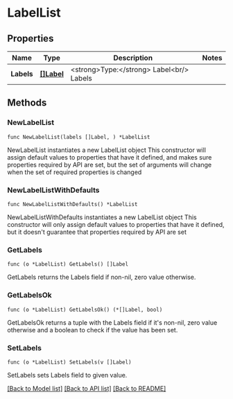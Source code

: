 # LabelList

## Properties

Name | Type | Description | Notes
------------ | ------------- | ------------- | -------------
**Labels** | [**[]Label**](Label.md) | &lt;strong&gt;Type:&lt;/strong&gt; Label&lt;br/&gt; Labels | 

## Methods

### NewLabelList

`func NewLabelList(labels []Label, ) *LabelList`

NewLabelList instantiates a new LabelList object
This constructor will assign default values to properties that have it defined,
and makes sure properties required by API are set, but the set of arguments
will change when the set of required properties is changed

### NewLabelListWithDefaults

`func NewLabelListWithDefaults() *LabelList`

NewLabelListWithDefaults instantiates a new LabelList object
This constructor will only assign default values to properties that have it defined,
but it doesn't guarantee that properties required by API are set

### GetLabels

`func (o *LabelList) GetLabels() []Label`

GetLabels returns the Labels field if non-nil, zero value otherwise.

### GetLabelsOk

`func (o *LabelList) GetLabelsOk() (*[]Label, bool)`

GetLabelsOk returns a tuple with the Labels field if it's non-nil, zero value otherwise
and a boolean to check if the value has been set.

### SetLabels

`func (o *LabelList) SetLabels(v []Label)`

SetLabels sets Labels field to given value.



[[Back to Model list]](../README.md#documentation-for-models) [[Back to API list]](../README.md#documentation-for-api-endpoints) [[Back to README]](../README.md)


